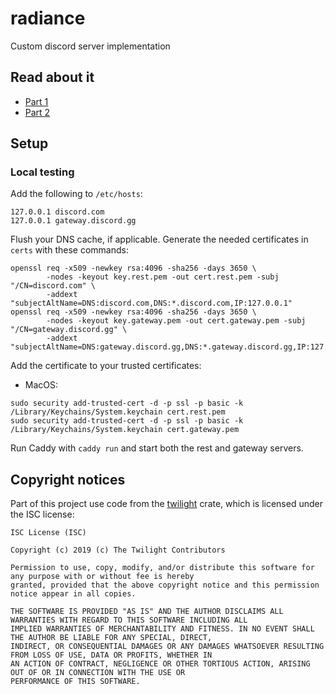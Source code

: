 # radiance

Custom discord server implementation

## Read about it

- [Part 1](https://notnik.cc/posts/discord-part1/)
- [Part 2](https://notnik.cc/posts/discord-part2/)

## Setup

### Local testing

Add the following to `/etc/hosts`:

```
127.0.0.1 discord.com
127.0.0.1 gateway.discord.gg
```

Flush your DNS cache, if applicable. Generate the needed certificates in `certs` with these commands:

```shell
openssl req -x509 -newkey rsa:4096 -sha256 -days 3650 \
        -nodes -keyout key.rest.pem -out cert.rest.pem -subj "/CN=discord.com" \
        -addext "subjectAltName=DNS:discord.com,DNS:*.discord.com,IP:127.0.0.1"
openssl req -x509 -newkey rsa:4096 -sha256 -days 3650 \
        -nodes -keyout key.gateway.pem -out cert.gateway.pem -subj "/CN=gateway.discord.gg" \
        -addext "subjectAltName=DNS:gateway.discord.gg,DNS:*.gateway.discord.gg,IP:127.0.0.1"
```

Add the certificate to your trusted certificates:

- MacOS:

```
sudo security add-trusted-cert -d -p ssl -p basic -k /Library/Keychains/System.keychain cert.rest.pem
sudo security add-trusted-cert -d -p ssl -p basic -k /Library/Keychains/System.keychain cert.gateway.pem
```

Run Caddy with `caddy run` and start both the rest and gateway servers.

## Copyright notices

Part of this project use code from the [twilight](https://crates.io/crates/twilight) crate, which is licensed under
the ISC license:

```
ISC License (ISC)

Copyright (c) 2019 (c) The Twilight Contributors

Permission to use, copy, modify, and/or distribute this software for any purpose with or without fee is hereby
granted, provided that the above copyright notice and this permission notice appear in all copies.

THE SOFTWARE IS PROVIDED "AS IS" AND THE AUTHOR DISCLAIMS ALL WARRANTIES WITH REGARD TO THIS SOFTWARE INCLUDING ALL
IMPLIED WARRANTIES OF MERCHANTABILITY AND FITNESS. IN NO EVENT SHALL THE AUTHOR BE LIABLE FOR ANY SPECIAL, DIRECT,
INDIRECT, OR CONSEQUENTIAL DAMAGES OR ANY DAMAGES WHATSOEVER RESULTING FROM LOSS OF USE, DATA OR PROFITS, WHETHER IN
AN ACTION OF CONTRACT, NEGLIGENCE OR OTHER TORTIOUS ACTION, ARISING OUT OF OR IN CONNECTION WITH THE USE OR
PERFORMANCE OF THIS SOFTWARE.
```
